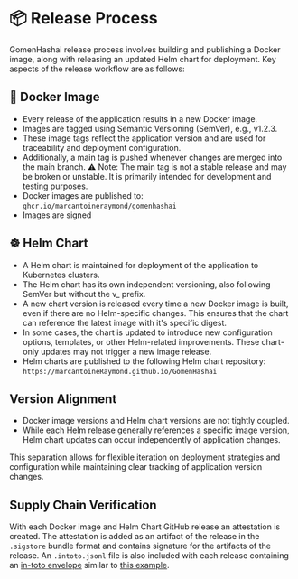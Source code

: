 # 📦 Release Process

GomenHashai release process involves building and publishing a Docker image, along with releasing an updated Helm chart for deployment. Key aspects of the release workflow are as follows:

## 🐳 Docker Image

- Every release of the application results in a new Docker image.
- Images are tagged using Semantic Versioning (SemVer), e.g., v1.2.3.
- These image tags reflect the application version and are used for traceability and deployment configuration.
- Additionally, a main tag is pushed whenever changes are merged into the main branch.
⚠️ Note: The main tag is not a stable release and may be broken or unstable. It is primarily intended for development and testing purposes.
- Docker images are published to: `ghcr.io/marcantoineraymond/gomenhashai`
- Images are signed

## ☸️ Helm Chart

- A Helm chart is maintained for deployment of the application to Kubernetes clusters.
- The Helm chart has its own independent versioning, also following SemVer but without the v_ prefix.
- A new chart version is released every time a new Docker image is built, even if there are no Helm-specific changes. This ensures that the chart can reference the latest image with it's specific digest.
- In some cases, the chart is updated to introduce new configuration options, templates, or other Helm-related improvements. These chart-only updates may not trigger a new image release.
- Helm charts are published to the following Helm chart repository: `https://marcantoineRaymond.github.io/GomenHashai`

## Version Alignment

- Docker image versions and Helm chart versions are not tightly coupled.
- While each Helm release generally references a specific image version, Helm chart updates can occur independently of application changes.

This separation allows for flexible iteration on deployment strategies and configuration while maintaining clear tracking of application version changes.

## Supply Chain Verification

With each Docker image and Helm Chart GitHub release an attestation is created.
The attestation is added as an artifact of the release in the `.sigstore` bundle format and contains signature for the artifacts of the release.
An `.intoto.jsonl` file is also included with each release containing an [in-toto envelope](https://github.com/in-toto/attestation/blob/main/spec/v1/envelope.md) similar to [this example](https://github.com/in-toto/in-toto-java/blob/master/intoto_example.intoto.jsonl).
